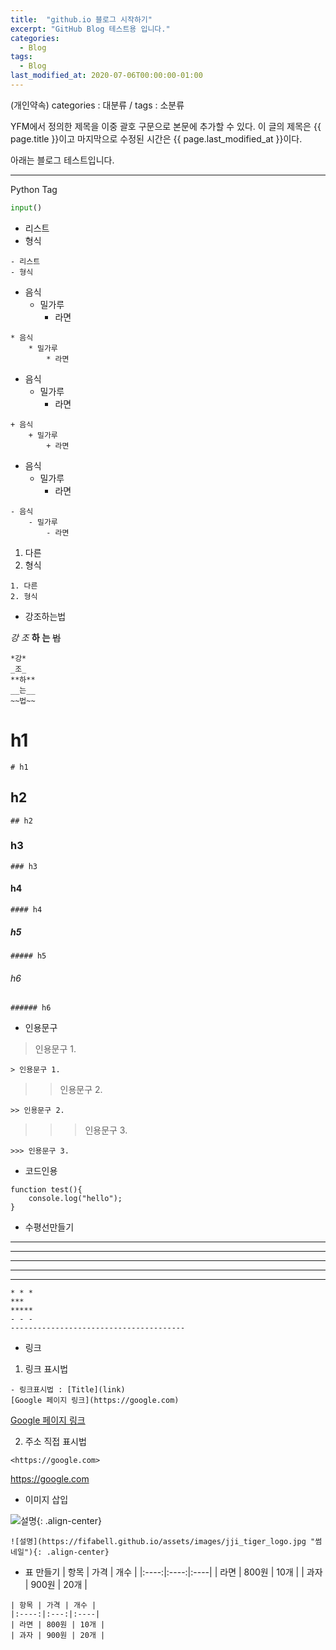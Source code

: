 ```yaml
---
title:  "github.io 블로그 시작하기"
excerpt: "GitHub Blog 테스트용 입니다."
categories:
  - Blog
tags:
  - Blog
last_modified_at: 2020-07-06T00:00:00-01:00
---
```

(개인약속)
categories : 대분류 / tags : 소분류

YFM에서 정의한 제목을 이중 괄호 구문으로 본문에 추가할 수 있다.
이 글의 제목은 {{ page.title }}이고
마지막으로 수정된 시간은 {{ page.last_modified_at }}이다.

아래는 블로그 테스트입니다.

---
Python Tag
```python
input()
```


- 리스트
- 형식

```
- 리스트
- 형식
```

* 음식
    * 밀가루
        * 라면

```
* 음식
    * 밀가루
        * 라면
```

+ 음식
    + 밀가루
        + 라면

```
+ 음식
    + 밀가루
        + 라면
```

- 음식
    - 밀가루
        - 라면

```
- 음식
    - 밀가루
        - 라면
```

1. 다른
2. 형식

```
1. 다른
2. 형식
```

- 강조하는법

*강*
_조_
**하**
__는__
~~법~~

```
*강*
_조_
**하**
__는__
~~법~~
```

# h1
```
# h1
```
## h2
```
## h2
```
### h3
```
### h3
```
#### h4
```
#### h4
```
##### h5
```
##### h5
```
###### h6
```
###### h6
```

- 인용문구
> 인용문구 1.
```
> 인용문구 1.
```

>> 인용문구 2.
```
>> 인용문구 2.
```

>>> 인용문구 3.
```
>>> 인용문구 3.
```

- 코드인용
```
function test(){
    console.log("hello");
}
```

- 수평선만들기

* * *
***
*****
- - -
---------------------------------------

```
* * *
***
*****
- - -
---------------------------------------
```

- 링크

1. 링크 표시법

```
- 링크표시법 : [Title](link)
[Google 페이지 링크](https://google.com)
```

[Google 페이지 링크](https://google.com)

2. 주소 직접 표시법

```
<https://google.com>
```

<https://google.com>

- 이미지 삽입

![설명](https://fifabell.github.io/assets/images/jji_tiger_logo.jpg "썸네일"){: .align-center}

```
![설명](https://fifabell.github.io/assets/images/jji_tiger_logo.jpg "썸네일"){: .align-center}
```

- 표 만들기
| 항목 | 가격 | 개수 |
|:----:|:----:|:----|
| 라면 | 800원 | 10개 |
| 과자 | 900원 | 20개 |

```
| 항목 | 가격 | 개수 |
|:----:|:---:|:----|
| 라면 | 800원 | 10개 |
| 과자 | 900원 | 20개 |
```
